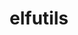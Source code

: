 ---
title: "elfutils"
layout: cache
categories: [package, develop-2023-10-15]
meta: {"versions": ["0.181", "0.189"], "compilers": ["gcc@=11.1.0", "gcc@=11.2.0", "gcc@=11.3.0", "gcc@=11.4.0", "gcc@=7.3.1", "gcc@=7.5.0", "gcc@=9.4.0", "oneapi@=2023.2.1"], "oss": ["amzn2", "rhel8", "ubuntu18.04", "ubuntu20.04", "ubuntu22.04"], "platforms": ["linux"], "targets": ["aarch64", "neoverse_n1", "neoverse_v1", "ppc64le", "x86_64_v3", "zen4"], "stacks": ["data-vis-sdk", "e4s", "e4s-cray-rhel", "e4s-neoverse_v1", "e4s-oneapi", "e4s-power", "e4s-rocm-external", "gpu-tests", "ml-linux-x86_64-cpu", "ml-linux-x86_64-cuda", "ml-linux-x86_64-rocm", "radiuss", "radiuss-aws", "radiuss-aws-aarch64", "root", "tutorial"], "num_specs": 12, "num_specs_by_stack": {"radiuss-aws-aarch64": 2, "root": 12, "radiuss-aws": 1, "e4s-cray-rhel": 1, "radiuss": 1, "e4s-neoverse_v1": 1, "e4s-power": 1, "gpu-tests": 1, "data-vis-sdk": 1, "e4s": 1, "e4s-rocm-external": 1, "e4s-oneapi": 1, "ml-linux-x86_64-rocm": 1, "ml-linux-x86_64-cpu": 1, "tutorial": 1, "ml-linux-x86_64-cuda": 1}}
spec_details: [{"hash": "mas5k54nlwowzbwtdoljnfnsfoainfhf", "compiler": "gcc@=7.3.1", "versions": ["0.189"], "os": "amzn2", "platform": "linux", "target": "aarch64", "variants": ["build_system=autotools", "~debuginfod", "+exeprefix", "+nls"], "stacks": ["radiuss-aws-aarch64", "root"], "size": "-", "tarball": "https://binaries.spack.io/develop-2023-10-15/build_cache/linux-amzn2-aarch64/gcc-7.3.1/elfutils-0.189/linux-amzn2-aarch64-gcc-7.3.1-elfutils-0.189-mas5k54nlwowzbwtdoljnfnsfoainfhf.spack"}, {"hash": "bym63cuve5zcp7vfr46ls6rhvxjha56t", "compiler": "gcc@=7.3.1", "versions": ["0.189"], "os": "amzn2", "platform": "linux", "target": "neoverse_n1", "variants": ["build_system=autotools", "~debuginfod", "+exeprefix", "+nls"], "stacks": ["radiuss-aws-aarch64", "root"], "size": "-", "tarball": "https://binaries.spack.io/develop-2023-10-15/build_cache/linux-amzn2-neoverse_n1/gcc-7.3.1/elfutils-0.189/linux-amzn2-neoverse_n1-gcc-7.3.1-elfutils-0.189-bym63cuve5zcp7vfr46ls6rhvxjha56t.spack"}, {"hash": "gig6hokmxtur5dczh7eg2ecf3g5ynhnn", "compiler": "gcc@=7.3.1", "versions": ["0.189"], "os": "amzn2", "platform": "linux", "target": "x86_64_v3", "variants": ["build_system=autotools", "~debuginfod", "+exeprefix", "+nls"], "stacks": ["root", "radiuss-aws"], "size": "-", "tarball": "https://binaries.spack.io/develop-2023-10-15/build_cache/linux-amzn2-x86_64_v3/gcc-7.3.1/elfutils-0.189/linux-amzn2-x86_64_v3-gcc-7.3.1-elfutils-0.189-gig6hokmxtur5dczh7eg2ecf3g5ynhnn.spack"}, {"hash": "gae37kdfwdvouownu6wxb5tbzy4eb5le", "compiler": "gcc@=11.2.0", "versions": ["0.181"], "os": "rhel8", "platform": "linux", "target": "zen4", "variants": ["build_system=autotools", "~debuginfod", "+exeprefix", "~nls"], "stacks": ["e4s-cray-rhel", "root"], "size": "-", "tarball": "https://binaries.spack.io/develop-2023-10-15/build_cache/linux-rhel8-zen4/gcc-11.2.0/elfutils-0.181/linux-rhel8-zen4-gcc-11.2.0-elfutils-0.181-gae37kdfwdvouownu6wxb5tbzy4eb5le.spack"}, {"hash": "2vr4o7xl4wchocc64ge37cgs3vuul652", "compiler": "gcc@=7.5.0", "versions": ["0.189"], "os": "ubuntu18.04", "platform": "linux", "target": "x86_64_v3", "variants": ["build_system=autotools", "~debuginfod", "+exeprefix", "+nls"], "stacks": ["radiuss", "root"], "size": "-", "tarball": "https://binaries.spack.io/develop-2023-10-15/build_cache/linux-ubuntu18.04-x86_64_v3/gcc-7.5.0/elfutils-0.189/linux-ubuntu18.04-x86_64_v3-gcc-7.5.0-elfutils-0.189-2vr4o7xl4wchocc64ge37cgs3vuul652.spack"}, {"hash": "ra7grdzhalh6v7py4tf2o2tqi6addtoe", "compiler": "gcc@=11.4.0", "versions": ["0.189"], "os": "ubuntu20.04", "platform": "linux", "target": "neoverse_v1", "variants": ["build_system=autotools", "~debuginfod", "+exeprefix", "~nls"], "stacks": ["root", "e4s-neoverse_v1"], "size": "-", "tarball": "https://binaries.spack.io/develop-2023-10-15/build_cache/linux-ubuntu20.04-neoverse_v1/gcc-11.4.0/elfutils-0.189/linux-ubuntu20.04-neoverse_v1-gcc-11.4.0-elfutils-0.189-ra7grdzhalh6v7py4tf2o2tqi6addtoe.spack"}, {"hash": "4znvfxuyg2izs6qqmytnzhkhcmafojr7", "compiler": "gcc@=9.4.0", "versions": ["0.189"], "os": "ubuntu20.04", "platform": "linux", "target": "ppc64le", "variants": ["build_system=autotools", "~debuginfod", "+exeprefix", "~nls"], "stacks": ["root", "e4s-power"], "size": "-", "tarball": "https://binaries.spack.io/develop-2023-10-15/build_cache/linux-ubuntu20.04-ppc64le/gcc-9.4.0/elfutils-0.189/linux-ubuntu20.04-ppc64le-gcc-9.4.0-elfutils-0.189-4znvfxuyg2izs6qqmytnzhkhcmafojr7.spack"}, {"hash": "sqbwizdm6yyyejrnn4fxyt357spgpr46", "compiler": "gcc@=11.1.0", "versions": ["0.189"], "os": "ubuntu20.04", "platform": "linux", "target": "x86_64_v3", "variants": ["build_system=autotools", "~debuginfod", "+exeprefix", "~nls"], "stacks": ["root", "gpu-tests"], "size": "-", "tarball": "https://binaries.spack.io/develop-2023-10-15/build_cache/linux-ubuntu20.04-x86_64_v3/gcc-11.1.0/elfutils-0.189/linux-ubuntu20.04-x86_64_v3-gcc-11.1.0-elfutils-0.189-sqbwizdm6yyyejrnn4fxyt357spgpr46.spack"}, {"hash": "uhqrbzlbajefxygazm52ngywix6vrkrm", "compiler": "gcc@=11.1.0", "versions": ["0.189"], "os": "ubuntu20.04", "platform": "linux", "target": "x86_64_v3", "variants": ["build_system=autotools", "~debuginfod", "+exeprefix", "+nls"], "stacks": ["root", "data-vis-sdk"], "size": "-", "tarball": "https://binaries.spack.io/develop-2023-10-15/build_cache/linux-ubuntu20.04-x86_64_v3/gcc-11.1.0/elfutils-0.189/linux-ubuntu20.04-x86_64_v3-gcc-11.1.0-elfutils-0.189-uhqrbzlbajefxygazm52ngywix6vrkrm.spack"}, {"hash": "ipsiueoxgckmdh7yda56gez2az63ghps", "compiler": "gcc@=11.4.0", "versions": ["0.189"], "os": "ubuntu20.04", "platform": "linux", "target": "x86_64_v3", "variants": ["build_system=autotools", "~debuginfod", "+exeprefix", "~nls"], "stacks": ["root", "e4s", "e4s-rocm-external"], "size": "-", "tarball": "https://binaries.spack.io/develop-2023-10-15/build_cache/linux-ubuntu20.04-x86_64_v3/gcc-11.4.0/elfutils-0.189/linux-ubuntu20.04-x86_64_v3-gcc-11.4.0-elfutils-0.189-ipsiueoxgckmdh7yda56gez2az63ghps.spack"}, {"hash": "57foomowuugxdj543ij3y4thupuiuysy", "compiler": "oneapi@=2023.2.1", "versions": ["0.189"], "os": "ubuntu20.04", "platform": "linux", "target": "x86_64_v3", "variants": ["build_system=autotools", "~debuginfod", "+exeprefix", "~nls"], "stacks": ["e4s-oneapi", "root"], "size": "-", "tarball": "https://binaries.spack.io/develop-2023-10-15/build_cache/linux-ubuntu20.04-x86_64_v3/oneapi-2023.2.1/elfutils-0.189/linux-ubuntu20.04-x86_64_v3-oneapi-2023.2.1-elfutils-0.189-57foomowuugxdj543ij3y4thupuiuysy.spack"}, {"hash": "ay3lu5mxxljpqgq2tctn4lmv2itb5n7w", "compiler": "gcc@=11.3.0", "versions": ["0.189"], "os": "ubuntu22.04", "platform": "linux", "target": "x86_64_v3", "variants": ["build_system=autotools", "~debuginfod", "+exeprefix", "+nls"], "stacks": ["ml-linux-x86_64-rocm", "ml-linux-x86_64-cpu", "root", "tutorial", "ml-linux-x86_64-cuda"], "size": "-", "tarball": "https://binaries.spack.io/develop-2023-10-15/build_cache/linux-ubuntu22.04-x86_64_v3/gcc-11.3.0/elfutils-0.189/linux-ubuntu22.04-x86_64_v3-gcc-11.3.0-elfutils-0.189-ay3lu5mxxljpqgq2tctn4lmv2itb5n7w.spack"}]
---